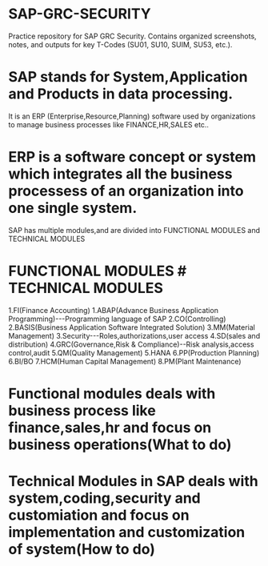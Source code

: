 # SAP-GRC-SECURITY
Practice repository for SAP GRC Security. Contains organized screenshots, notes, and outputs for key T-Codes (SU01, SU10, SUIM, SU53, etc.).


# SAP stands for System,Application and Products in data processing.
It is an ERP (Enterprise,Resource,Planning) software used by organizations to manage business processes like FINANCE,HR,SALES etc..

# ERP is a software concept or system which integrates all the business processess of an organization into one single system.
SAP has multiple modules,and are divided into FUNCTIONAL MODULES and TECHNICAL MODULES

# FUNCTIONAL MODULES                               # TECHNICAL MODULES
1.FI(Finance Accounting)                           1.ABAP(Advance Business Application Programming)---Programming language of SAP
2.CO(Controlling)                                  2.BASIS(Business Application Software Integrated Solution)
3.MM(Material Management)                          3.Security---Roles,authorizations,user access
4.SD(sales and distribution)                       4.GRC(Governance,Risk & Compliance)--Risk analysis,access control,audit
5.QM(Quality Management)                           5.HANA
6.PP(Production Planning)                          6.BI/BO
7.HCM(Human Capital Management)
8.PM(Plant Maintenance)

# Functional modules deals with business process like finance,sales,hr and focus on business operations(What to do)
# Technical Modules in SAP deals with system,coding,security and customiation and focus on implementation and customization of system(How to do)

